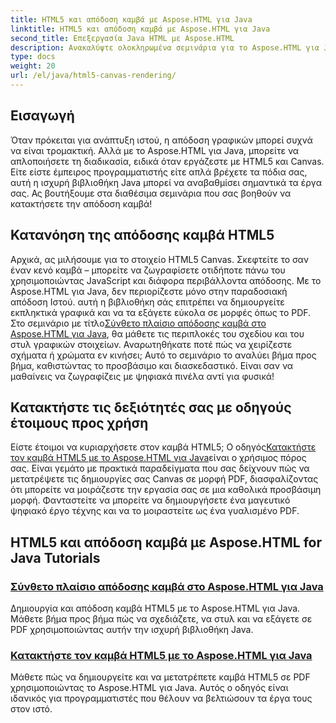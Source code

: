 ```yaml
---
title: HTML5 και απόδοση καμβά με Aspose.HTML για Java
linktitle: HTML5 και απόδοση καμβά με Aspose.HTML για Java
second_title: Επεξεργασία Java HTML με Aspose.HTML
description: Ανακαλύψτε ολοκληρωμένα σεμινάρια για το Aspose.HTML για Java, που καλύπτουν την απόδοση HTML5 και καμβά για να εμπλουτίσετε τις δεξιότητές σας στην ανάπτυξη ιστού.
type: docs
weight: 20
url: /el/java/html5-canvas-rendering/
---
```

## Εισαγωγή

Όταν πρόκειται για ανάπτυξη ιστού, η απόδοση γραφικών μπορεί συχνά να είναι τρομακτική. Αλλά με το Aspose.HTML για Java, μπορείτε να απλοποιήσετε τη διαδικασία, ειδικά όταν εργάζεστε με HTML5 και Canvas. Είτε είστε έμπειρος προγραμματιστής είτε απλά βρέχετε τα πόδια σας, αυτή η ισχυρή βιβλιοθήκη Java μπορεί να αναβαθμίσει σημαντικά τα έργα σας. Ας βουτήξουμε στα διαθέσιμα σεμινάρια που σας βοηθούν να κατακτήσετε την απόδοση καμβά!

## Κατανόηση της απόδοσης καμβά HTML5

Αρχικά, ας μιλήσουμε για το στοιχείο HTML5 Canvas. Σκεφτείτε το σαν έναν κενό καμβά – μπορείτε να ζωγραφίσετε οτιδήποτε πάνω του χρησιμοποιώντας JavaScript και διάφορα περιβάλλοντα απόδοσης. Με το Aspose.HTML για Java, δεν περιορίζεστε μόνο στην παραδοσιακή απόδοση Ιστού. αυτή η βιβλιοθήκη σάς επιτρέπει να δημιουργείτε εκπληκτικά γραφικά και να τα εξάγετε εύκολα σε μορφές όπως το PDF. Στο σεμινάριο με τίτλο[Σύνθετο πλαίσιο απόδοσης καμβά στο Aspose.HTML για Java](./advanced-canvas-rendering-context/), θα μάθετε τις περιπλοκές του σχεδίου και του στυλ γραφικών στοιχείων. Αναρωτηθήκατε ποτέ πώς να χειρίζεστε σχήματα ή χρώματα εν κινήσει; Αυτό το σεμινάριο το αναλύει βήμα προς βήμα, καθιστώντας το προσβάσιμο και διασκεδαστικό. Είναι σαν να μαθαίνεις να ζωγραφίζεις με ψηφιακά πινέλα αντί για φυσικά!

## Κατακτήστε τις δεξιότητές σας με οδηγούς έτοιμους προς χρήση

 Είστε έτοιμοι να κυριαρχήσετε στον καμβά HTML5; Ο οδηγός[Κατακτήστε τον καμβά HTML5 με το Aspose.HTML για Java](./html5-canvas/)είναι ο χρήσιμος πόρος σας. Είναι γεμάτο με πρακτικά παραδείγματα που σας δείχνουν πώς να μετατρέψετε τις δημιουργίες σας Canvas σε μορφή PDF, διασφαλίζοντας ότι μπορείτε να μοιράζεστε την εργασία σας σε μια καθολικά προσβάσιμη μορφή. Φανταστείτε να μπορείτε να δημιουργήσετε ένα μαγευτικό ψηφιακό έργο τέχνης και να το μοιραστείτε ως ένα γυαλισμένο PDF.

## HTML5 και απόδοση καμβά με Aspose.HTML for Java Tutorials
### [Σύνθετο πλαίσιο απόδοσης καμβά στο Aspose.HTML για Java](./advanced-canvas-rendering-context/)
Δημιουργία και απόδοση καμβά HTML5 με το Aspose.HTML για Java. Μάθετε βήμα προς βήμα πώς να σχεδιάζετε, να στυλ και να εξάγετε σε PDF χρησιμοποιώντας αυτήν την ισχυρή βιβλιοθήκη Java.
### [Κατακτήστε τον καμβά HTML5 με το Aspose.HTML για Java](./html5-canvas/)
Μάθετε πώς να δημιουργείτε και να μετατρέπετε καμβά HTML5 σε PDF χρησιμοποιώντας το Aspose.HTML για Java. Αυτός ο οδηγός είναι ιδανικός για προγραμματιστές που θέλουν να βελτιώσουν τα έργα τους στον ιστό.